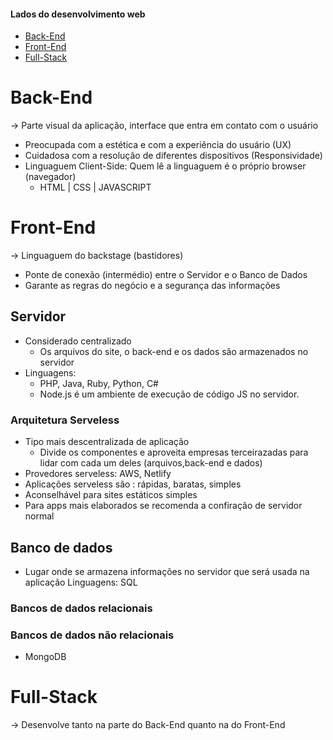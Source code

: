 <h4>Lados do desenvolvimento web</h4>

* [Back-End](#back-end)
* [Front-End](#front-end)
* [Full-Stack](#full-stack)

# Back-End

-> Parte visual da aplicação, interface que entra em contato com o usuário

* Preocupada com a estética e com a experiência do usuário (UX)
* Cuidadosa com a resolução de diferentes dispositivos (Responsividade)
* Linguaguem Client-Side: Quem lê a linguaguem é o próprio browser (navegador)
    * HTML |  CSS | JAVASCRIPT

# Front-End

-> Linguaguem do backstage (bastidores)

* Ponte de conexão (intermédio) entre o Servidor e o Banco de Dados
* Garante as regras do negócio e a segurança das informações

## Servidor
* Considerado centralizado
    * Os arquivos do site, o back-end e os dados são armazenados no servidor 
* Linguagens: 
    * PHP, Java, Ruby, Python, C#
    * Node.js é um ambiente de execução de código JS no servidor.
### Arquitetura Serveless 
* Tipo mais descentralizada de aplicação
    * Divide os componentes e aproveita empresas terceirazadas para lidar com cada um deles (arquivos,back-end e dados)
* Provedores serveless: AWS, Netlify
* Aplicações serveless são : rápidas, baratas, simples
* Aconselhável para sites estáticos simples
* Para apps mais elaborados se recomenda a confiração de servidor normal

## Banco de dados
* Lugar onde se armazena informações no servidor que será usada na aplicação
Linguagens: SQL

### Bancos de dados relacionais

### Bancos de dados não relacionais
* MongoDB
# Full-Stack

-> Desenvolve tanto na parte do Back-End quanto na do Front-End